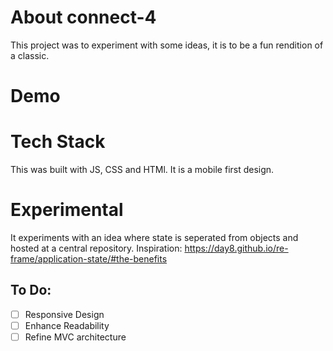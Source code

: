 # About connect-4

This project was to experiment with some ideas, it is to be a fun rendition of a classic.

# Demo



# Tech Stack

This was built with JS, CSS and HTMl.  It is a mobile first design.

# Experimental

It experiments with an idea where state is seperated from objects and hosted at a central repository.  Inspiration: https://day8.github.io/re-frame/application-state/#the-benefits

## To Do:

- [ ] Responsive Design
- [ ] Enhance Readability
- [ ] Refine MVC architecture 
